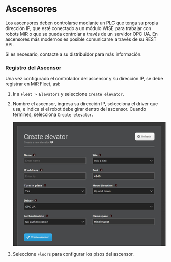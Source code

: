 # Ascensores

Los ascensores deben controlarse mediante un PLC que tenga su propia dirección IP, que esté conectado a un módulo WISE para trabajar con robots MiR o que se pueda controlar a través de un servidor OPC UA. En ascensores más modernos es posible comunicarse a través de su REST API.

Si es necesario, contacte a su distribuidor para más información.

### Registro del Ascensor

Una vez configurado el controlador del ascensor y su dirección IP, se debe registrar en MiR Fleet, así:

1. Ir a `Fleet > Elevators` y seleccione `Create elevator`.
2. Nombre el ascensor, ingresa su dirección IP, selecciona el driver que usa, e indica si el robot debe girar dentro del ascensor. Cuando termines, selecciona `Create elevator`.

    ![Registro de Ascensor en MiR Fleet](../.gitbook/assets/image%20%282%29.png)

3. Seleccione `Floors` para configurar los pisos del ascensor.
